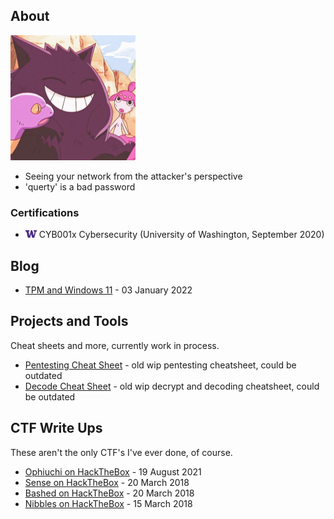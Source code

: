 ## About

<img src="img/cute-gengar.jpg" width="200">

- Seeing your network from the attacker's perspective
- 'querty' is a bad password

### Certifications
* <img src="img/logo-UW.png" width="18"> CYB001x Cybersecurity (University of Washington, September 2020)

## Blog

* [TPM and Windows 11](blog/22-01-03-TPM.md) - 03 January 2022

## Projects and Tools

Cheat sheets and more, currently work in process.

* [Pentesting Cheat Sheet](projects/Pentest-CS.md) - old wip pentesting cheatsheet, could be outdated
* [Decode Cheat Sheet](projects/Decrypt-CS.md) - old wip decrypt and decoding cheatsheet, could be outdated

## CTF Write Ups

These aren't the only CTF's I've ever done, of course.

* [Ophiuchi on HackTheBox](CTF-Writeups/Ophiuchi-HTB.md) - 19 August 2021
* [Sense on HackTheBox](CTF-Writeups/Sense-HTB.md) - 20 March 2018
* [Bashed on HackTheBox](CTF-Writeups/Bashed-HTB.md) - 20 March 2018
* [Nibbles on HackTheBox](CTF-Writeups/Nibbles-HTB.md) - 15 March 2018
